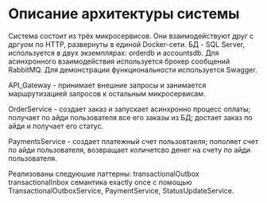 # Описание архитектуры системы

Система состоит из трёх микросервисов. Они взаимодействуют друг с дргуом по HTTP, развернуты в единой Docker-сети. БД - SQL Server, используется в двух экземплярах: orderdb и accountsdb. Для асинхронного взаимодействия используется брокер сообщений RabbitMQ. Для демонстрации функциональности используется Swagger. 

API_Gateway - принимает внешние запросы и занимается маршрутизацией запросов к остальным микросервисам.

OrderService - создает заказ и запускает асинхронно процесс оплаты; получает по айди пользователя все его заказы из БД; достает заказ по айди и получает его статус.

PaymentsService - создает платежный счет пользовтаеля; пополяет счет по aйди пользователя, возвращает количетсво денег на счету по айди пользователя.  

Реализованы следуюшие паттерны:
transactionalOutbox
transactionalInbox
семантика exactly once с помощью TransactionalOutboxService, PaymentService, StatusUpdateService.


